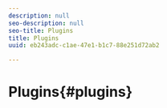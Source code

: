 ```yaml
---
description: null
seo-description: null
seo-title: Plugins
title: Plugins
uuid: eb243adc-c1ae-47e1-b1c7-88e251d72ab2

---
```


# Plugins{#plugins}

